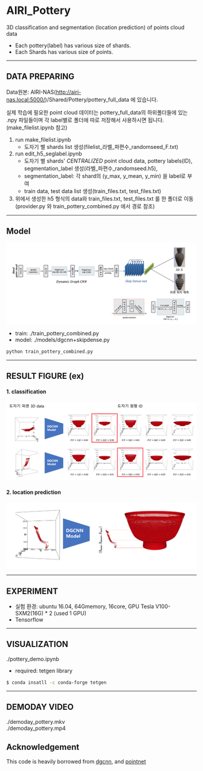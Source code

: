 # AIRI_Pottery
  
3D classification and segmentation (location prediction) of points cloud data
* Each pottery(label) has various size of shards.  
* Each Shards has various size of points.  

---

## DATA PREPARING  
Data원본: AIRI-NAS(http://airi-nas.local:5000/)/Shared/Pottery/pottery_full_data 에 있습니다.  

실제 학습에 필요한 point cloud 데이터는 pottery_full_data의 하위폴더들에 있는 .npy 파일들이며 각 label별로 폴더에 따로 저장해서 사용하시면 됩니다.(make_filelist.ipynb 참고)  


1. run make_filelist.ipynb 
   * 도자기 별 shards list 생성(filelist_라벨_파편수_randomseed_F.txt)  
2. run edit_h5_seglabel.ipynb 
   * 도자기 별 shards' *CENTRALIZED* point cloud data, pottery labels(ID), segmentation_label 생성(라벨_파편수_randomseed.h5),
   * segmentation_label: 각 shard의 (y_max, y_mean, y_min) 을 label로 부여
   * train data, test data list 생성(train_files.txt, test_files.txt)
3. 위에서 생성한 h5 형식의 data와 train_files.txt, test_files.txt 를 한 폴더로 이동(provider.py 와 train_pottery_combined.py 에서 경로 참조)  

---

## Model

![model](./images/model.png)

  
- train: ./train_pottery_combined.py  
- model: ./models/dgcnn+skipdense.py   

```bash
python train_pottery_combined.py
```

---

## RESULT FIGURE (ex)
#### 1. classification  
![classification](./images/classification.png)


#### 2. location prediction  
![segmentation](./images/segmentation.png)

---

## EXPERIMENT
- 실험 환경: ubuntu 16.04, 64Gmemory, 16core, GPU Tesla V100-SXM2(16G) * 2 (used 1 GPU)  
- Tensorflow
 
---

## VISUALIZATION
./pottery_demo.ipynb
- required: tetgen library  

```bash
$ conda insatll -c conda-forge tetgen
```

---

## DEMODAY VIDEO
./demoday_pottery.mkv  
./demoday_pottery.mp4


## Acknowledgement
This code is heavily borrowed from [dgcnn](https://github.com/WangYueFt/dgcnn), and [pointnet](https://github.com/charlesq34/pointnet)

